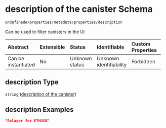 # description of the canister Schema

```txt
undefined#/properties/metadata/properties/description
```

Can be used to filter canisters in the UI

| Abstract            | Extensible | Status         | Identifiable            | Custom Properties | Additional Properties | Access Restrictions | Defined In                                                                                    |
| :------------------ | :--------- | :------------- | :---------------------- | :---------------- | :-------------------- | :------------------ | :-------------------------------------------------------------------------------------------- |
| Can be instantiated | No         | Unknown status | Unknown identifiability | Forbidden         | Allowed               | none                | [snapshot\_indexer\_http.json\*](../../out/snapshot_indexer_http.json "open original schema") |

## description Type

`string` ([description of the canister](snapshot_indexer_http-properties-metadata-properties-description-of-the-canister.md))

## description Examples

```json
"Relayer for ETHUSD"
```
